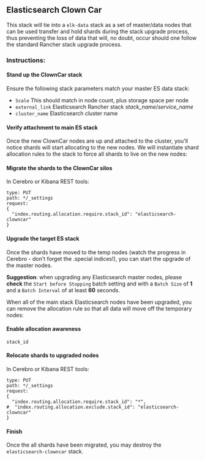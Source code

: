 ## Elasticsearch Clown Car

This stack will tie into a `elk-data` stack as a set of master/data nodes that can be used transfer and hold shards during the stack upgrade process, thus preventing the loss of data that will, no doubt, occur should one follow the standard Rancher stack upgrade process.

### Instructions:

#### Stand up the ClownCar stack

Ensure the following stack parameters match your master ES data stack:

- `Scale` This should match in node count, plus storage space per node
- `external_link` Elasticsearch Rancher stack *stack_name*/*service_name*
- `cluster_name` Elasticsearch cluster name

#### Verify attachment to main ES stack
Once the new ClownCar nodes are up and attached to the cluster, you'll notice shards will start allocating to the new nodes.  We will instantiate shard allocation rules to the stack to force all shards to live on the new nodes:

#### Migrate the shards to the ClownCar silos

In Cerebro or Kibana REST tools:
```
type: PUT
path: */_settings
request:
{
  "index.routing.allocation.require.stack_id": "elasticsearch-clowncar"
}
```
#### Upgrade the target ES stack

Once the shards have moved to the temp nodes (watch the progress in Cerebro - don't forget the .special indices!), you can start the upgrade of the master nodes.

**Suggestion**: when upgrading any Elasticsearch master nodes, please **check** the `Start before Stopping` batch setting and with a `Batch Size` of **1** and a `Batch Interval` of at least **60** seconds.

When all of the main stack Elasticsearch nodes have been upgraded, you can remove the allocation rule so that all data will move off the temporary nodes:

#### Enable allocation awareness
`stack_id`
#### Relocate shards to upgraded nodes

In Cerebro or Kibana REST tools:
```
type: PUT
path: */_settings
request:
{
  "index.routing.allocation.require.stack_id": "*",
#  "index.routing.allocation.exclude.stack_id": "elasticsearch-clowncar"
}
```

#### Finish

Once the all shards have been migrated, you may destroy the `elasticsearch-clowncar` stack.
